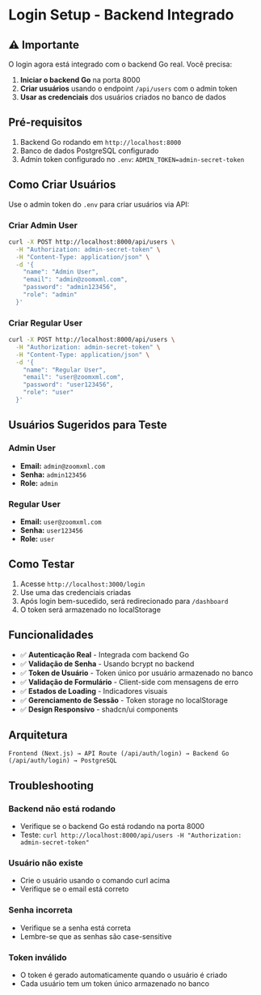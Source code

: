 # Login Setup - Backend Integrado

## ⚠️ Importante
O login agora está integrado com o backend Go real. Você precisa:

1. **Iniciar o backend Go** na porta 8000
2. **Criar usuários** usando o endpoint `/api/users` com o admin token
3. **Usar as credenciais** dos usuários criados no banco de dados

## Pré-requisitos

1. Backend Go rodando em `http://localhost:8000`
2. Banco de dados PostgreSQL configurado
3. Admin token configurado no `.env`: `ADMIN_TOKEN=admin-secret-token`

## Como Criar Usuários

Use o admin token do `.env` para criar usuários via API:

### Criar Admin User
```bash
curl -X POST http://localhost:8000/api/users \
  -H "Authorization: admin-secret-token" \
  -H "Content-Type: application/json" \
  -d '{
    "name": "Admin User",
    "email": "admin@zoomxml.com", 
    "password": "admin123456",
    "role": "admin"
  }'
```

### Criar Regular User
```bash
curl -X POST http://localhost:8000/api/users \
  -H "Authorization: admin-secret-token" \
  -H "Content-Type: application/json" \
  -d '{
    "name": "Regular User",
    "email": "user@zoomxml.com",
    "password": "user123456", 
    "role": "user"
  }'
```

## Usuários Sugeridos para Teste

### Admin User
- **Email:** `admin@zoomxml.com`
- **Senha:** `admin123456`
- **Role:** `admin`

### Regular User  
- **Email:** `user@zoomxml.com`
- **Senha:** `user123456`
- **Role:** `user`

## Como Testar

1. Acesse `http://localhost:3000/login`
2. Use uma das credenciais criadas
3. Após login bem-sucedido, será redirecionado para `/dashboard`
4. O token será armazenado no localStorage

## Funcionalidades

- ✅ **Autenticação Real** - Integrada com backend Go
- ✅ **Validação de Senha** - Usando bcrypt no backend
- ✅ **Token de Usuário** - Token único por usuário armazenado no banco
- ✅ **Validação de Formulário** - Client-side com mensagens de erro
- ✅ **Estados de Loading** - Indicadores visuais
- ✅ **Gerenciamento de Sessão** - Token storage no localStorage
- ✅ **Design Responsivo** - shadcn/ui components

## Arquitetura

```
Frontend (Next.js) → API Route (/api/auth/login) → Backend Go (/api/auth/login) → PostgreSQL
```

## Troubleshooting

### Backend não está rodando
- Verifique se o backend Go está rodando na porta 8000
- Teste: `curl http://localhost:8000/api/users -H "Authorization: admin-secret-token"`

### Usuário não existe
- Crie o usuário usando o comando curl acima
- Verifique se o email está correto

### Senha incorreta
- Verifique se a senha está correta
- Lembre-se que as senhas são case-sensitive

### Token inválido
- O token é gerado automaticamente quando o usuário é criado
- Cada usuário tem um token único armazenado no banco

